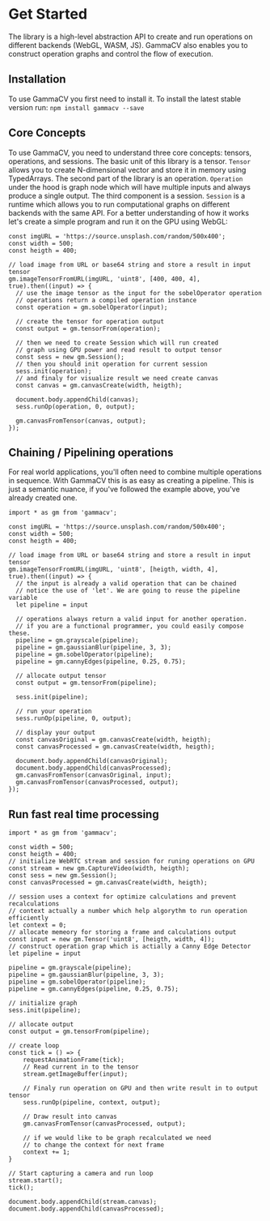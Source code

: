 # Get Started

The library is a high-level abstraction API to create and run operations on different backends (WebGL, WASM, JS). GammaCV also enables you to construct operation graphs and control the flow of execution.

## Installation
To use GammaCV you first need to install it. 
To install the latest stable version run:
`npm install gammacv --save`

## Core Concepts
To use GammaCV, you need to understand three core concepts: tensors, operations, and sessions. The basic unit of this library is a tensor. `Tensor` allows you to create N-dimensional vector and store it in memory using TypedArrays. The second part of the library is an operation. `Operation` under the hood is graph node which will have multiple inputs and always produce a single output. The third component is a session. `Session` is a runtime which allows you to run computational graphs on different backends with the same API. For a better understanding of how it works let's create a simple program and run it on the GPU using WebGL:

````JS
const imgURL = 'https://source.unsplash.com/random/500x400';
const width = 500;
const heigth = 400;

// load image from URL or base64 string and store a result in input tensor
gm.imageTensorFromURL(imgURL, 'uint8', [400, 400, 4], true).then((input) => {
  // use the image tensor as the input for the sobelOperator operation
  // operations return a compiled operation instance
  const operation = gm.sobelOperator(input);

  // create the tensor for operation output
  const output = gm.tensorFrom(operation);

  // then we need to create Session which will run created
  // graph using GPU power and read result to output tensor
  const sess = new gm.Session();
  // then you should init operation for current session
  sess.init(operation);
  // and finaly for visualize result we need create canvas
  const canvas = gm.canvasCreate(width, heigth);

  document.body.appendChild(canvas);
  sess.runOp(operation, 0, output);

  gm.canvasFromTensor(canvas, output);
});
````

## Chaining / Pipelining operations
For real world applications, you'll often need to combine multiple operations in sequence. With GammaCV this is as easy as creating a pipeline. This is just a semantic nuance, if you've followed the example above, you've already created one.

```JS
import * as gm from 'gammacv';

const imgURL = 'https://source.unsplash.com/random/500x400';
const width = 500;
const heigth = 400;

// load image from URL or base64 string and store a result in input tensor
gm.imageTensorFromURL(imgURL, 'uint8', [heigth, width, 4], true).then((input) => {
  // the input is already a valid operation that can be chained
  // notice the use of 'let'. We are going to reuse the pipeline variable
  let pipeline = input

  // operations always return a valid input for another operation.
  // if you are a functional programmer, you could easily compose these.
  pipeline = gm.grayscale(pipeline);
  pipeline = gm.gaussianBlur(pipeline, 3, 3);
  pipeline = gm.sobelOperator(pipeline);
  pipeline = gm.cannyEdges(pipeline, 0.25, 0.75);

  // allocate output tensor
  const output = gm.tensorFrom(pipeline);

  sess.init(pipeline);

  // run your operation
  sess.runOp(pipeline, 0, output);

  // display your output
  const canvasOriginal = gm.canvasCreate(width, heigth);
  const canvasProcessed = gm.canvasCreate(width, heigth);

  document.body.appendChild(canvasOriginal);
  document.body.appendChild(canvasProcessed);
  gm.canvasFromTensor(canvasOriginal, input);
  gm.canvasFromTensor(canvasProcessed, output);
});
```

## Run fast real time processing

```JS
import * as gm from 'gammacv';

const width = 500;
const heigth = 400;
// initialize WebRTC stream and session for runing operations on GPU
const stream = new gm.CaptureVideo(width, heigth);
const sess = new gm.Session();
const canvasProcessed = gm.canvasCreate(width, heigth);

// session uses a context for optimize calculations and prevent recalculations
// context actually a number which help algorythm to run operation efficiently  
let context = 0;
// allocate memeory for storing a frame and calculations output
const input = new gm.Tensor('uint8', [heigth, width, 4]);
// construct operation grap which is actially a Canny Edge Detector
let pipeline = input

pipeline = gm.grayscale(pipeline);
pipeline = gm.gaussianBlur(pipeline, 3, 3);
pipeline = gm.sobelOperator(pipeline);
pipeline = gm.cannyEdges(pipeline, 0.25, 0.75);

// initialize graph
sess.init(pipeline);

// allocate output
const output = gm.tensorFrom(pipeline);

// create loop
const tick = () => {
    requestAnimationFrame(tick);
    // Read current in to the tensor
    stream.getImageBuffer(input);

    // Finaly run operation on GPU and then write result in to output tensor
    sess.runOp(pipeline, context, output);

    // Draw result into canvas
    gm.canvasFromTensor(canvasProcessed, output);

    // if we would like to be graph recalculated we need 
    // to change the context for next frame
    context += 1;
}

// Start capturing a camera and run loop
stream.start();
tick();

document.body.appendChild(stream.canvas);
document.body.appendChild(canvasProcessed);
```
